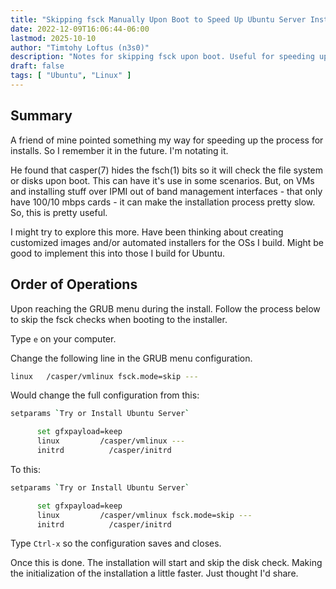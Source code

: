 ```yaml
---
title: "Skipping fsck Manually Upon Boot to Speed Up Ubuntu Server Install"
date: 2022-12-09T16:06:44-06:00
lastmod: 2025-10-10
author: "Timtohy Loftus (n3s0)"
description: "Notes for skipping fsck upon boot. Useful for speeding up installs."
draft: false
tags: [ "Ubuntu", "Linux" ]
---
```


## Summary

A friend of mine pointed something my way for speeding up the process
for installs. So I remember it in the future. I'm notating it. 

He found that casper(7) hides the fsch(1) bits so it will check the file
system or disks upon boot. This can have it's use in some scenarios.
But, on VMs and installing stuff over IPMI out of band management
interfaces - that only have 100/10 mbps cards - it can make the
installation process pretty slow. So, this is pretty useful.

I might try to explore this more. Have been thinking about creating
customized images and/or automated installers for the OSs I build. Might
be good to implement this into those I build for Ubuntu.

## Order of Operations

Upon reaching the GRUB menu during the install. Follow the process below
to skip the fsck checks when booting to the installer.

Type ```e``` on your computer.

Change the following line in the GRUB menu configuration.

```sh
linux   /casper/vmlinux fsck.mode=skip ---
```

Would change the full configuration from this:

```sh
setparams `Try or Install Ubuntu Server`

      set gfxpayload=keep
      linux         /casper/vmlinux ---
      initrd          /casper/initrd
```

To this:

```sh
setparams `Try or Install Ubuntu Server`

      set gfxpayload=keep
      linux         /casper/vmlinux fsck.mode=skip ---
      initrd          /casper/initrd
```

Type ```Ctrl-x``` so the configuration saves and closes.

Once this is done. The installation will start and skip the disk check.
Making the initialization of the installation a little faster. Just
thought I'd share.

